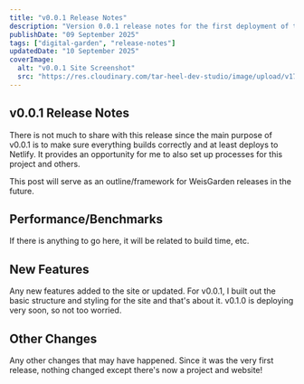 ```yaml
---
title: "v0.0.1 Release Notes"
description: "Version 0.0.1 release notes for the first deployment of the website."
publishDate: "09 September 2025"
tags: ["digital-garden", "release-notes"]
updatedDate: "10 September 2025"
coverImage:
  alt: "v0.0.1 Site Screenshot"
  src: "https://res.cloudinary.com/tar-heel-dev-studio/image/upload/v1757517722/v010_xocwwf.png"
---
```


## v0.0.1 Release Notes

There is not much to share with this release since the main purpose of v0.0.1 is to make sure everything builds correctly and at least deploys to Netlify. It provides an opportunity for me to also set up processes for this project and others.

This post will serve as an outline/framework for WeisGarden releases in the future.

## Performance/Benchmarks

If there is anything to go here, it will be related to build time, etc.

## New Features

Any new features added to the site or updated. For v0.0.1, I built out the basic structure and styling for the site and that's about it. v0.1.0 is deploying very soon, so not too worried.

## Other Changes

Any other changes that may have happened. Since it was the very first release, nothing changed except there's now a project and website!

